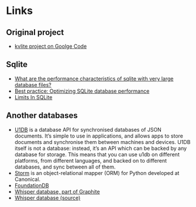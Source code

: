 # Links

## Original project

 * [kvlite project on Goolge Code](http://code.google.com/p/kvlite/)

## Sqlite

 * [What are the performance characteristics of sqlite with very large database files?](http://stackoverflow.com/questions/784173/what-are-the-performance-characteristics-of-sqlite-with-very-large-database-file)
 * [Best practice: Optimizing SQLite database performance](http://docs.blackberry.com/en/developers/deliverables/17952/BP_Optimizing_SQLite_database_performance_1554266_11.jsp)
 * [Limits In SQLite](http://www.sqlite.org/limits.html)
 
## Another databases

 * [U1DB](http://packages.python.org/u1db/) is a database API for synchronised databases of JSON documents. It’s simple to use in applications, and allows apps to store documents and synchronise them between machines and devices. U1DB itself is not a database: instead, it’s an API which can be backed by any database for storage. This means that you can use u1db on different platforms, from different languages, and backed on to different databases, and sync between all of them.
 * [Storm](https://storm.canonical.com/) is an object-relational mapper (ORM) for Python developed at Canonical.
 * [FoundationDB](http://foundationdb.com/)
 * [Whisper database, part of Graphite](http://graphite.wikidot.com/whisper)
 * [Whisper database (source)](http://bazaar.launchpad.net/~graphite-dev/graphite/main/view/head:/whisper/whisper.py)

